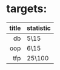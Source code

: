 # targets:

| title | statistic |
| ----: | :-------- |
|    db | 5\15      |
|   oop | 6\15      |
|   tfp | 25\100    |
